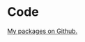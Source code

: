 # Code

[My packages on Github.](https://github.com/search?q=user:balouf+topic:package&type=repositories)